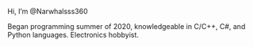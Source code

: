 Hi, I’m @Narwhalsss360

Began programming summer of 2020, knowledgeable in C/C++, C#, and Python languages. Electronics hobbyist.

<!---
Narwhalsss360/Narwhalsss360 is a ✨ special ✨ repository because its `README.md` (this file) appears on your GitHub profile.
You can click the Preview link to take a look at your changes.
--->

